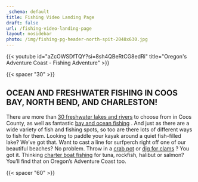 ```yaml
---
_schema: default
title: Fishing Video Landing Page
draft: false
url: /fishing-video-landing-page
layout: nosidebar
photo: /img/fishing-pg-header-north-spit-2048x630.jpg
---
```

{{< youtube id="aZcOWSDfTQY?si=8sh4QBeRtCG8edRi" title="Oregon's Adventure Coast - Fishing Adventure" >}}

{{< spacer "30" >}}

## OCEAN AND FRESHWATER FISHING IN COOS BAY, NORTH BEND, AND CHARLESTON!

There are more than [30 freshwater lakes and rivers](/tripideas/fresh-water-fishing-options-by-body-of-water) to choose from in Coos County, as well as fantastic [bay and ocean fishing](/tripideas/saltwater-fishing-ocean-bay) . And just as there are a wide variety of fish and fishing spots, so too are there lots of different ways to fish for them. Looking to paddle your kayak around a quiet fish-filled lake? We’ve got that. Want to cast a line for surfperch right off one of our beautiful beaches? No problem. Throw in a [crab pot](/crabbing-clamming/) or [dig for clams](/clamming/) ? You got it. Thinking [charter boat fishing](/tour-guides-and-charters/) for tuna, rockfish, halibut or salmon? You’ll find that on Oregon’s Adventure Coast too.

{{< spacer "60" >}}